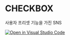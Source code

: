 # CHECKBOX 
사용자 프리셋 기능을 가진 SNS 


[![Open in Visual Studio Code](https://classroom.github.com/assets/open-in-vscode-c66648af7eb3fe8bc4f294546bfd86ef473780cde1dea487d3c4ff354943c9ae.svg)](https://classroom.github.com/online_ide?assignment_repo_id=8597360&assignment_repo_type=AssignmentRepo)
